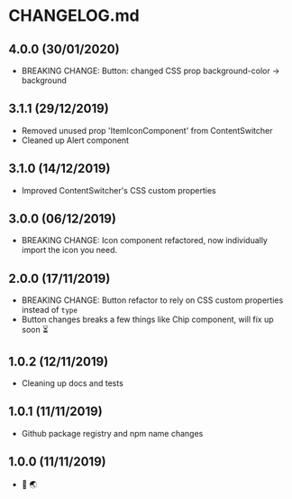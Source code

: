# CHANGELOG.md


## 4.0.0 (30/01/2020)

- BREAKING CHANGE: Button: changed CSS prop background-color -> background

## 3.1.1 (29/12/2019)

- Removed unused prop 'ItemIconComponent' from ContentSwitcher
- Cleaned up Alert component

## 3.1.0 (14/12/2019)

- Improved ContentSwitcher's CSS custom properties

## 3.0.0 (06/12/2019)

- BREAKING CHANGE: Icon component refactored, now individually import the icon you need.


## 2.0.0 (17/11/2019)

- BREAKING CHANGE: Button refactor to rely on CSS custom properties instead of `type`
- Button changes breaks a few things like Chip component, will fix up soon ⏳


## 1.0.2 (12/11/2019)

- Cleaning up docs and tests


## 1.0.1 (11/11/2019)

- Github package registry and npm name changes


## 1.0.0 (11/11/2019)

- 👋 🌏
